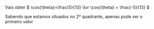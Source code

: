 Vais obter $ \cos{\theta}=\frac{5}{13} \lor \cos{\theta} = \frac{-5}{13} $

Sabendo que estamos situados no 2º quadrante, apenas pode ser o primeiro valor